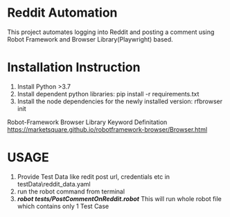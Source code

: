 # Reddit Automation
This project automates logging into Reddit and posting a comment using Robot Framework and Browser Library(Playwright) based.

# Installation Instruction
1. Install Python >3.7
2. Install dependent python libraries: pip install -r requirements.txt
3. Install the node dependencies for the newly installed version: rfbrowser init

Robot-Framework Browser Library Keyword Definitation https://marketsquare.github.io/robotframework-browser/Browser.html 

# USAGE
1. Provide Test Data like redit post url, credentials etc in testData\reddit_data.yaml
2. run the robot command from terminal
3. **_robot tests/PostCommentOnReddit.robot_**
    This will run whole robot file which contains only 1 Test Case
